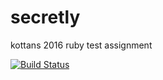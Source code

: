 # secretly
kottans 2016 ruby test assignment

[![Build Status](https://travis-ci.org/micha-sky/secretly.svg?branch=master)](https://travis-ci.org/micha-sky/secretly)

